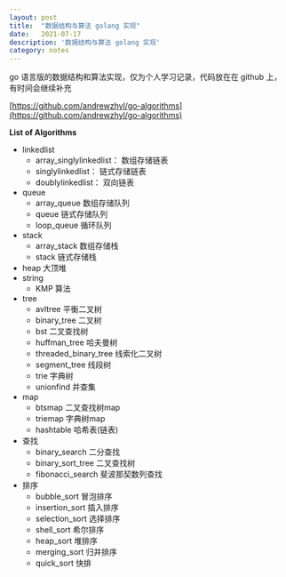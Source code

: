 ```yaml
---
layout: post
title:  "数据结构与算法 golang 实现"
date:   2021-07-17
description: '数据结构与算法 golang 实现'
category: notes
---
```


go 语言版的数据结构和算法实现，仅为个人学习记录，代码放在在 github 上，有时间会继续补充

[https://github.com/andrewzhyl/go-algorithms](https://github.com/andrewzhyl/go-algorithms)

**List of Algorithms**

- linkedlist
  - array_singlylinkedlist： 数组存储链表
  - singlylinkedlist： 链式存储链表
  - doublylinkedlist： 双向链表
- queue
  - array_queue 数组存储队列
  - queue 链式存储队列
  - loop_queue 循环队列
- stack
  - array_stack 数组存储栈
  - stack 链式存储栈
- heap 大顶堆
- string  
  - KMP 算法
- tree
  - avltree 平衡二叉树
  - binary_tree 二叉树
  - bst 二叉查找树
  - huffman_tree 哈夫曼树
  - threaded_binary_tree 线索化二叉树
  - segment_tree 线段树
  - trie 字典树
  - unionfind 并查集
- map
  - btsmap 二叉查找树map
  - triemap 字典树map
  - hashtable 哈希表(链表)
- 查找
  - binary_search 二分查找
  - binary_sort_tree 二叉查找树
  - fibonacci_search 斐波那契数列查找
- 排序
  - bubble_sort 冒泡排序
  - insertion_sort 插入排序
  - selection_sort 选择排序
  - shell_sort 希尔排序
  - heap_sort 堆排序
  - merging_sort 归并排序
  - quick_sort 快排
